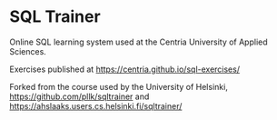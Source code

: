 # SQL Trainer

Online SQL learning system used at the Centria University of Applied Sciences.

Exercises published at https://centria.github.io/sql-exercises/

Forked from the course used by the University of Helsinki, https://github.com/pllk/sqltrainer and https://ahslaaks.users.cs.helsinki.fi/sqltrainer/
